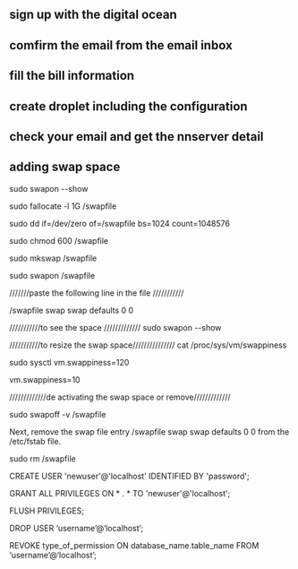 ## sign up with the digital ocean

## comfirm the email from the email inbox

## fill the bill information

## create droplet including the configuration 

## check your email and get the nnserver detail




## adding swap space 

sudo swapon --show

sudo fallocate -l 1G /swapfile

sudo dd if=/dev/zero of=/swapfile bs=1024 count=1048576


sudo chmod 600 /swapfile

sudo mkswap /swapfile

sudo swapon /swapfile

///////paste the following line in the file ///////////

/swapfile swap swap defaults 0 0

///////////to see the space /////////////
sudo swapon --show

///////////to resize the swap space///////////////
cat /proc/sys/vm/swappiness

sudo sysctl vm.swappiness=120

vm.swappiness=10

/////////////de activating the swap space or remove/////////////

sudo swapoff -v /swapfile

Next, remove the swap file entry /swapfile swap swap defaults 0 0 from the /etc/fstab file.

sudo rm /swapfile


CREATE USER 'newuser'@'localhost' IDENTIFIED BY 'password';


GRANT ALL PRIVILEGES ON * . * TO 'newuser'@'localhost';

FLUSH PRIVILEGES;

DROP USER ‘username’@‘localhost’;

REVOKE type_of_permission ON database_name.table_name FROM ‘username’@‘localhost’;

